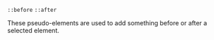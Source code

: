  ``` ::before ```  ```::after ```    
 
 These pseudo-elements are used to add something before or after a selected element.
